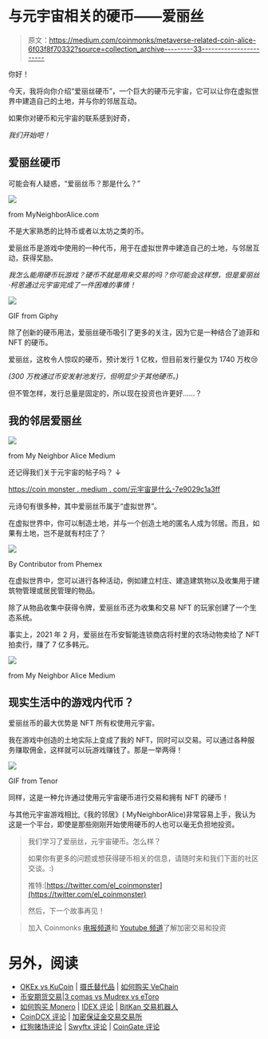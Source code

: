 # 与元宇宙相关的硬币——爱丽丝

> 原文：<https://medium.com/coinmonks/metaverse-related-coin-alice-6f03f8f70332?source=collection_archive---------33----------------------->

你好！

今天，我将向你介绍“爱丽丝硬币”，一个巨大的硬币元宇宙，它可以让你在虚拟世界中建造自己的土地，并与你的邻居互动。​

如果你对硬币和元宇宙的联系感到好奇，

*我们开始吧！*

## 爱丽丝硬币

可能会有人疑惑，“爱丽丝币？那是什么？”

![](img/a016e9e32cd8c040a37e1aaa7d18869e.png)

from MyNeighborAlice.com

不是大家熟悉的比特币或者以太坊之类的币。

爱丽丝币是游戏中使用的一种代币，用于在虚拟世界中建造自己的土地，与邻居互动，获得奖励。

*我怎么能用硬币玩游戏？硬币不就是用来交易的吗？你可能会这样想，但是爱丽丝·柯恩通过元宇宙完成了一件困难的事情！*

![](img/b8507fe66aee1bae3e671eef975ca13f.png)

GIF from Giphy

除了创新的硬币用法，爱丽丝硬币吸引了更多的关注，因为它是一种结合了迪菲和 NFT 的硬币。

爱丽丝，这枚令人惊叹的硬币，预计发行 1 亿枚，但目前发行量仅为 1740 万枚😢

*(300 万枚通过币安发射池发行，但明显少于其他硬币。)*

但不管怎样，发行总量是固定的，所以现在投资也许更好……？

## 我的邻居爱丽丝

![](img/b850520913e69705f9c2b06a0649a0a0.png)

from My Neighbor Alice Medium

还记得我们关于元宇宙的帖子吗？ ↓

[https://coin monster . medium . com/元宇宙是什么-7e9029c1a3ff](https://coinmonster.medium.com/what-is-the-metaverse-7e9029c1a3ff)

元诗句有很多种，其中爱丽丝币属于“虚拟世界”。

在虚拟世界中，你可以制造土地，并与一个创造土地的匿名人成为邻居。而且，如果有土地，岂不是就有村庄了？

![](img/a1a5c0be9b545a564849d3284d5e6861.png)

By Contributor from Phemex

在虚拟世界中，您可以进行各种活动，例如建立村庄、建造建筑物以及收集用于建筑物管理或居民管理的物品。

除了从物品收集中获得令牌，爱丽丝币还为收集和交易 NFT 的玩家创建了一个生态系统。

事实上，2021 年 2 月，爱丽丝在币安智能连锁商店将村里的农场动物卖给了 NFT 拍卖行，赚了 7 亿多韩元。

![](img/896324f33f43559831f616cb69cc790f.png)

from My Neighbor Alice Medium

## 现实生活中的游戏内代币？

爱丽丝币的最大优势是 NFT 所有权使用元宇宙。

我在游戏中创造的土地实际上变成了我的 NFT，同时可以交易。可以通过各种服务赚取佣金，这样就可以玩游戏赚钱了。那是一举两得！

![](img/b0c7c3b5f2bdc2e1c9d46e469a3e38ba.png)

GIF from Tenor

同样，这是一种允许通过使用元宇宙硬币进行交易和拥有 NFT 的硬币！​

与其他元宇宙游戏相比,《我的邻居》( MyNeighborAlice)非常容易上手，我认为这是一个平台，即使是那些刚刚开始使用硬币的人也可以毫无负担地投资。

> 我们学习了爱丽丝，元宇宙硬币。怎么样？
> 
> 如果你有更多的问题或想获得硬币相关的信息，请随时来和我们下面的社区交谈。:)
> 
> 推特:[https://twitter.com/el_coinmonster](https://twitter.com/el_coinmonster)
> 
> 然后，下一个故事再见！

> 加入 Coinmonks [电报频道](https://t.me/coincodecap)和 [Youtube 频道](https://www.youtube.com/c/coinmonks/videos)了解加密交易和投资

# 另外，阅读

*   [OKEx vs KuCoin](https://coincodecap.com/okex-kucoin) | [摄氏替代品](https://coincodecap.com/celsius-alternatives) | [如何购买 VeChain](https://coincodecap.com/buy-vechain)
*   [币安期货交易](https://coincodecap.com/binance-futures-trading)|[3 comas vs Mudrex vs eToro](https://coincodecap.com/mudrex-3commas-etoro)
*   [如何购买 Monero](https://coincodecap.com/buy-monero) | [IDEX 评论](https://coincodecap.com/idex-review) | [BitKan 交易机器人](https://coincodecap.com/bitkan-trading-bot)
*   [CoinDCX 评论](/coinmonks/coindcx-review-8444db3621a2) | [加密保证金交易交易所](https://coincodecap.com/crypto-margin-trading-exchanges)
*   [红狗赌场评论](https://coincodecap.com/red-dog-casino-review) | [Swyftx 评论](https://coincodecap.com/swyftx-review) | [CoinGate 评论](https://coincodecap.com/coingate-review)
